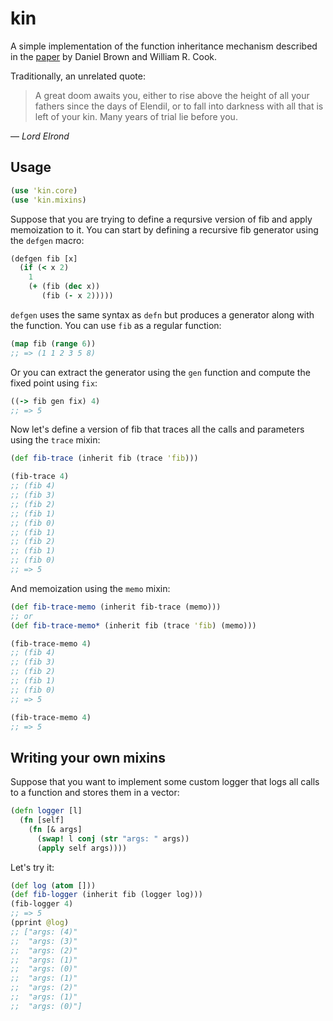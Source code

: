 # kin
A simple implementation of the function inheritance mechanism described in the
[paper](http://www.cs.utexas.edu/users/wcook/Drafts/2009/sblp09-memo-mixins.pdf)
by Daniel Brown and William R. Cook.

Traditionally, an unrelated quote:

> A great doom awaits you, either to rise above the height of all your
> fathers since the days of Elendil, or to fall into darkness with all that
> is left of your kin. Many years of trial lie before you.

— *Lord Elrond*

## Usage

```clojure
(use 'kin.core)
(use 'kin.mixins)
```

Suppose that you are trying to define a reqursive version of fib and apply
memoization to it.
You can start by defining a recursive fib generator using the `defgen` macro:

```clojure
(defgen fib [x]
  (if (< x 2)
    1
    (+ (fib (dec x))
       (fib (- x 2)))))
```

`defgen` uses the same syntax as `defn` but produces a generator along with the function.
You can use `fib` as a regular function:

```clojure
(map fib (range 6))
;; => (1 1 2 3 5 8)
```

Or you can extract the generator using the `gen` function and compute the fixed point using `fix`:

```clojure
((-> fib gen fix) 4)
;; => 5
```

Now let's define a version of fib that traces all the calls and parameters using the
`trace` mixin:

```clojure
(def fib-trace (inherit fib (trace 'fib)))

(fib-trace 4)
;; (fib 4)
;; (fib 3)
;; (fib 2)
;; (fib 1)
;; (fib 0)
;; (fib 1)
;; (fib 2)
;; (fib 1)
;; (fib 0)
;; => 5
```

And memoization using the `memo` mixin:

```clojure
(def fib-trace-memo (inherit fib-trace (memo)))
;; or
(def fib-trace-memo* (inherit fib (trace 'fib) (memo)))

(fib-trace-memo 4)
;; (fib 4)
;; (fib 3)
;; (fib 2)
;; (fib 1)
;; (fib 0)
;; => 5

(fib-trace-memo 4)
;; => 5
```

## Writing your own mixins
Suppose that you want to implement some custom logger that logs all calls to a function
and stores them in a vector:
```clojure
(defn logger [l]
  (fn [self]
    (fn [& args]
      (swap! l conj (str "args: " args))
      (apply self args))))
```
Let's try it:
```clojure
(def log (atom []))
(def fib-logger (inherit fib (logger log)))
(fib-logger 4)
;; => 5
(pprint @log)
;; ["args: (4)"
;;  "args: (3)"
;;  "args: (2)"
;;  "args: (1)"
;;  "args: (0)"
;;  "args: (1)"
;;  "args: (2)"
;;  "args: (1)"
;;  "args: (0)"]
```
